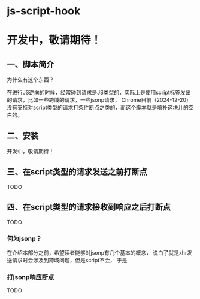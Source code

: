 # js-script-hook

# 开发中，敬请期待！

## 一、脚本简介

为什么有这个东西？

在进行JS逆向的时候，经常碰到请求是JS类型的，实际上是使用script标签发出的请求，比如一些跨域的请求，一些jsonp请求，
Chrome目前（2024-12-20）没有支持对script类型的请求打条件断点之类的，而这个脚本就是填补这块儿的空白的。

## 二、安装
开发中，敬请期待！
## 三、在script类型的请求发送之前打断点
TODO 
## 四、在script类型的请求接收到响应之后打断点
TODO 
### 何为jsonp？

在介绍本部分之前，希望读者能够对jsonp有几个基本的概念，
说白了就是xhr发送请求时会涉及到跨域问题，但是script不会，
于是

### 打jsonp响应断点 
TODO 
















